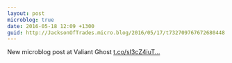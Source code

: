 ```yaml
---
layout: post
microblog: true
date: 2016-05-18 12:09 +1300
guid: http://JacksonOfTrades.micro.blog/2016/05/17/t732709767672680448.html
---
```

New microblog post at Valiant Ghost [t.co/sI3cZ4iuT...](https://t.co/sI3cZ4iuTc)
